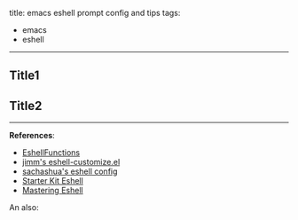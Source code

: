 title: emacs eshell prompt config and tips
tags:
  - emacs
  - eshell
---


<!--more-->

## Title1



## Title2




---

**References**:

- [EshellFunctions](http://www.emacswiki.org/emacs/EshellFunctions)
- [jimm's eshell-customize.el](https://github.com/jimm/elisp/blob/master/eshell-customize.el)
- [sachashua's eshell config](http://sachachua.com/notebook/emacs/eshell-config.el)
- [Starter Kit Eshell](http://eschulte.github.io/emacs-starter-kit/starter-kit-eshell.html)
- [Mastering Eshell](https://www.masteringemacs.org/article/complete-guide-mastering-eshell)

An also:


